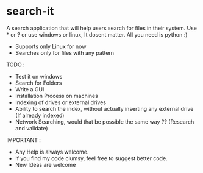 search-it
=========
A search application that will help users search for files in their system.
Use * or ? or use windows or linux, It dosent matter. All you need is python :)

* Supports only Linux for now
* Searches only for files with any pattern


TODO :
* Test it on windows
* Search for Folders
* Write a GUI
* Installation Process on machines
* Indexing of drives or external drives
* Ability to search the index, without actually inserting any external drive (If already indexed)
* Network Searching, would that be possible the same way ?? (Research and validate)

IMPORTANT :

* Any Help is always welcome.
* If you find my code clumsy, feel free to suggest better code.
* New Ideas are welcome

